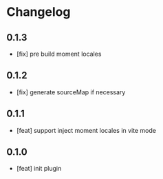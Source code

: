 # Changelog

## 0.1.3

- [fix] pre build moment locales

## 0.1.2

- [fix] generate sourceMap if necessary

## 0.1.1

- [feat] support inject moment locales in vite mode

## 0.1.0

- [feat] init plugin